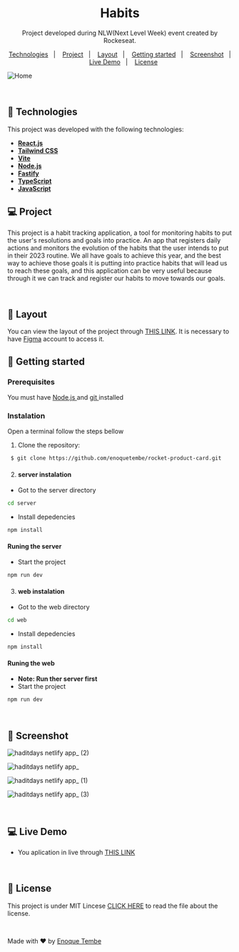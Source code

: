 <h1 align="center">Habits</h1>

<p align="center">
Project developed during NLW(Next Level Week) event created by Rockeseat.
</p>

<p align="center">
  <a href="#-technologies">Technologies</a>&nbsp;&nbsp;&nbsp;|&nbsp;&nbsp;&nbsp;
  <a href="#-project">Project</a>&nbsp;&nbsp;&nbsp;|&nbsp;&nbsp;&nbsp;
  <a href="#-layout">Layout</a>&nbsp;&nbsp;&nbsp;|&nbsp;&nbsp;&nbsp;
  <a href="#-getting-started">Getting started</a>&nbsp;&nbsp;&nbsp;|&nbsp;&nbsp;&nbsp;
  <a href="#-screenshot">Screenshot</a>&nbsp;&nbsp;&nbsp;|&nbsp;&nbsp;&nbsp;
  <a href="#-live-demo">Live Demo</a>&nbsp;&nbsp;&nbsp;|&nbsp;&nbsp;&nbsp;
  <a href="#-license">License</a>  

</p>


<p align="center">
  
  
 ![Home](https://user-images.githubusercontent.com/98264322/217824879-8597b7d4-9af5-41bb-9e1a-af186e1757a2.png)


</p>

<br> 



## 🚀 Technologies

This project was developed with the following technologies:

- <span>[**React.js**](https://reactjs.org/)</span>
- <span>[**Tailwind CSS**](https://tailwindcss.com/)</span>
- <span>[**Vite**](https://vitejs.dev/)</span>
- <span>[**Node.js**](https://nodejs.org/en/)</span>
- <span>[**Fastify**](https://www.fastify.io/)</span>
- <span>[**TypeScript**](https://www.typescriptlang.org/)</span>
- <span>[**JavaScript**](https://www.javascript.com/) </span>  


## 💻 Project
This project is a habit tracking application, a tool for monitoring habits to put the user's resolutions and goals into practice. 
An app that registers daily actions and monitors the evolution of the habits that the user intends to put in their 2023 routine.
We all have goals to achieve this year, and the best way to achieve those goals it is putting into practice habits that will lead us to reach these goals, and this application can be very useful because through it we can track and register our habits to move towards our goals.



<br> 

## 🔖 Layout
You can view the layout of the project through [THIS LINK](https://www.figma.com/file/9hqVTh38aAnG8o4lvCPQW3/Habits-(i)-(Community)?node-id=6%3A343&t=1t3BrqhxqeIJsMZA-0). It is necessary to have  [Figma](https://figma.com) account to access it.
<br> 

## 🚀 Getting started

### Prerequisites
You must have <a href="https://nodejs.org/en/"> Node.js </a> and   <a href="https://git-scm.com/downloads"> git </a> installed


### Instalation 

Open a terminal follow the steps bellow

1. Clone the repository: 

``` bash 
 $ git clone https://github.com/enoquetembe/rocket-product-card.git
```

2. #### server instalation

- Got to the server directory
``` bash 
cd server
```

- Install depedencies

``` bash 
npm install
```

#### Runing the server

- Start the project

``` bash 
npm run dev
```

3. #### web instalation

- Got to the web directory
``` bash 
cd web
```

- Install depedencies

``` bash 
npm install
```

#### Runing the web
- <b> Note: Run ther server first </b>
- Start the project

``` bash 
npm run dev
```
<br>

## 📸 Screenshot

![haditdays netlify app_ (2)](https://user-images.githubusercontent.com/98264322/217834215-89a80dca-8f6e-437d-b860-f681a4b4235a.png)


![haditdays netlify app_](https://user-images.githubusercontent.com/98264322/217833284-fb3a1ba0-eefd-4c7b-b9cd-31eeef96d8d3.png)

![haditdays netlify app_ (1)](https://user-images.githubusercontent.com/98264322/217833314-9a6c3c80-f8af-4305-a76f-1e56c0b8d171.png)


![haditdays netlify app_ (3)](https://user-images.githubusercontent.com/98264322/217834259-2aadf2f0-5d7f-4445-9b5a-4ff702358d73.png)

<br>

## 💻 Live Demo
- You aplication in live through [THIS LINK](https://haditdays.netlify.app/)

<br>

## 📄 License
This project is under MIT Lincese  [CLICK HERE](https://github.com/enoquetembe/habit/blob/main/LICENSE) to read the file about the license.

<br>

Made with ❤  by [Enoque Tembe](https://github.com/enoquetembe)



